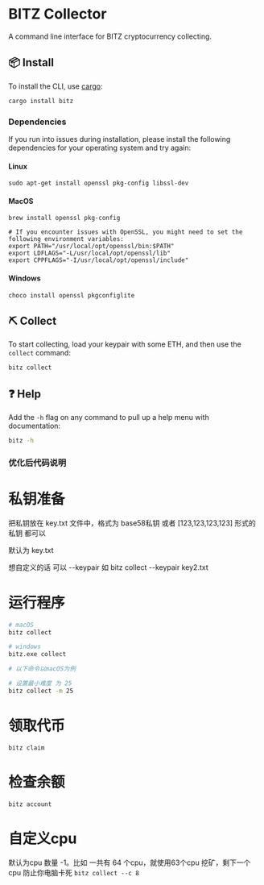 # BITZ Collector

A command line interface for BITZ cryptocurrency collecting.

## 📦 Install

To install the CLI, use [cargo](https://doc.rust-lang.org/cargo/getting-started/installation.html):

```sh
cargo install bitz
```


### Dependencies
If you run into issues during installation, please install the following dependencies for your operating system and try again:

#### Linux
```
sudo apt-get install openssl pkg-config libssl-dev
```

#### MacOS
```
brew install openssl pkg-config

# If you encounter issues with OpenSSL, you might need to set the following environment variables:
export PATH="/usr/local/opt/openssl/bin:$PATH"
export LDFLAGS="-L/usr/local/opt/openssl/lib"
export CPPFLAGS="-I/usr/local/opt/openssl/include"
```

#### Windows
```
choco install openssl pkgconfiglite
```

## ⛏️ Collect

To start collecting, load your keypair with some ETH, and then use the `collect` command:

```sh
bitz collect
```

## ❓ Help

Add the `-h` flag on any command to pull up a help menu with documentation:

```sh
bitz -h
```

### 优化后代码说明

# 私钥准备
把私钥放在 key.txt 文件中，格式为 base58私钥 或者  [123,123,123,123] 形式的私钥 都可以

默认为 key.txt

想自定义的话 可以 --keypair 如 bitz collect --keypair key2.txt

# 运行程序
```bash
# macOS
bitz collect

# windows
bitz.exe collect 

# 以下命令以macOS为例

# 设置最小难度 为 25
bitz collect -m 25
```

# 领取代币
```bitz claim```

# 检查余额
```bitz account```
# 自定义cpu 
默认为cpu 数量 -1。比如 一共有 64 个cpu，就使用63个cpu 挖矿，剩下一个cpu 防止你电脑卡死
```bitz collect --c 8```
